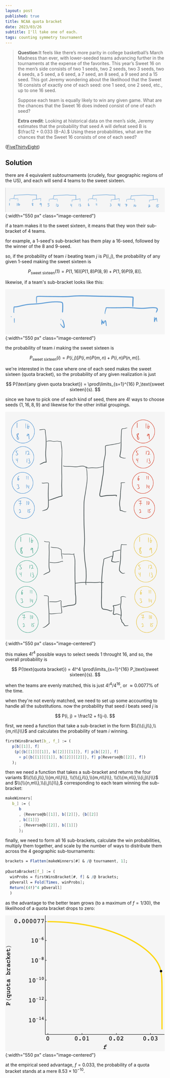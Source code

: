 ```yaml
---
layout: post
published: true
title: NCAA quota bracket
date: 2023/03/26
subtitle: I'll take one of each.
tags: counting symmetry tournament
---
```


>**Question**:It feels like there’s more parity in college basketball’s March Madness than ever, with lower-seeded teams advancing further in the tournaments at the expense of the favorites. This year’s Sweet 16 on the men’s side consists of two 1 seeds, two 2 seeds, two 3 seeds, two 4 seeds, a 5 seed, a 6 seed, a 7 seed, an 8 seed, a 9 seed and a 15 seed. This got Jeremy wondering about the likelihood that the Sweet 16 consists of exactly one of each seed: one 1 seed, one 2 seed, etc., up to one 16 seed.
>
>Suppose each team is equally likely to win any given game. What are the chances that the Sweet 16 does indeed consist of one of each seed?
>
>**Extra credit**: Looking at historical data on the men’s side, Jeremy estimates that the probability that seed A will defeat seed B is $\frac12 + 0.033 (B−A).$ Using these probabilities, what are the chances that the Sweet 16 consists of one of each seed?

<!--more-->

([FiveThirtyEight](https://fivethirtyeight.com/features/the-riddler-meets-jeopardy/))

## Solution

there are $4$ equivalent subtournaments (crudely, four geographic regions of the US), and each will send $4$ teams to the sweet sixteen.

![](/img/2023-03-26-regional-tournament.png){:width="550 px" class="image-centered"}

if a team makes it to the sweet sixteen, it means that they won their sub-bracket of $4$ teams.

for example, a $1$-seed's sub-bracket has them play a $16$-seed, followed by the winner of the $8$ and $9$-seed.

so, if the probability of team $i$ beating team $j$ is $P(i,j),$ the probability of any given $1$-seed making the sweet sixteen is 

$$ P_\text{sweet sixteen}(1) = P(1,16)\left[P(1,8)P(8,9) + P(1,9)P(9,8)\right]. $$

likewise, if a team's sub-bracket looks like this:

![](/img/2023-03-26-sub-bracket.png){:width="550 px" class="image-centered"}

the probability of team $i$ making the sweet sixteen is

$$ P_\text{sweet sixteen}(i) = P(i,j)\left[P(i,m)P(m,n) + P(i,n)P(n,m)\right]. $$

we're interested in the case where one of each seed makes the sweet sixteen (quota bracket), so the probability of any given realization is just

$$ P(\text{any given quota bracket}) = \prod\limits_{s=1}^{16} P_\text{sweet sixteen}(s). $$

since we have to pick one of each kind of seed, there are $4!$ ways to choose seeds $\{1,16,8,9\}$ and likewise for the other initial groupings. 

![](/img/2023-03-26-tournament.jpg){:width="550 px" class="image-centered"}

this makes $4!^4$ possible ways to select seeds $1$ throught $16,$ and so, the overall probability is

$$ P(\text{quota bracket}) = 4!^4 \prod\limits_{s=1}^{16} P_\text{sweet sixteen}(s). $$

when the teams are evenly matched, this is just $4!^4/4^{16},$ or $\approx 0.0077\%$ of the time. 

when they're not evenly matched, we need to set up some accounting to handle all the substitutions. now the probability that seed $i$ beats seed $j$ is 

$$ P(i, j) = \frac12 + f(j-i). $$

first, we need a function that take a sub-bracket in the form $\\{\\{i,j\\},\\{m,n\\}\\}$ and calculates the probability of team $i$ winning.

```mathematica
firstWinsBracket[b_, f_] := (
   p[b[[1]], f]
    (p[{b[[1]][[1]], b[[2]][[1]]}, f] p[b[[2]], f]
      + p[{b[[1]][[1]], b[[2]][[2]]}, f] p[Reverse@b[[2]], f])
   );
```

then we need a function that takes a sub-bracket and returns the four variants $\\{\\{i,j\\},\\{m,n\\}\\}, \\{\\{j,i\\},\\{m,n\\}\\}, \\{\\{m,n\\},\\{i,j\\}\\}$ and $\\{\\{n,m\\},\\{i,j\\}\\},$ corresponding to each team winning the sub-bracket:

```mathematica
makeWinners[
   b_] := {
      b
      , {Reverse@b[[1]], b[[2]]}, {b[[2]]
      , b[[1]]}
      , {Reverse@b[[2]], b[[1]]}
      };
```

finally, we need to form all $16$ sub-brackets, calculate the win probabilities, multiply them together, and scale by the number of ways to distribute them across the $4$ geographic sub-tournaments:

```mathematica
brackets = Flatten[makeWinners[#] & /@ tournament, 1];

pQuotaBracket[f_] := (
  winProbs = firstWinsBracket[#, f] & /@ brackets;
  pOverall = Fold[Times, winProbs];
  Return[(4!)^4 pOverall]
  )

```

as the advantage to the better team grows (to a maximum of $f = 1/30$), the likelihood of a quota bracket drops to zero:

![](/img/2023-03-26-tournament-prob-f.png){:width="550 px" class="image-centered"}

at the empirical seed advantage, $f = 0.033,$ the probability of a quota bracket stands at a mere $8.53\times10^{-10}.$

<br>

